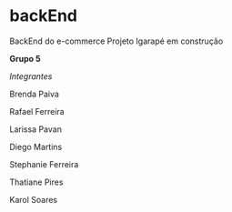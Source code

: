 # backEnd
<p>BackEnd do e-commerce Projeto Igarapé em construção</p>

<b>Grupo 5</b>
<i><p>Integrantes</p></i>
<p>Brenda Paiva</p>
<p>Rafael Ferreira</p>
<p>Larissa Pavan</p>
<p>Diego Martins</p>
<p>Stephanie Ferreira</p>
<p>Thatiane Pires</p>
<p>Karol Soares</p>